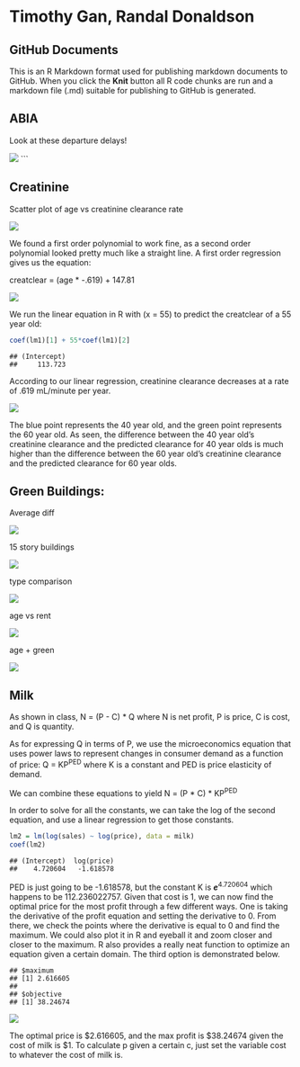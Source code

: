 Timothy Gan, Randal Donaldson
================

## GitHub Documents

This is an R Markdown format used for publishing markdown documents to
GitHub. When you click the **Knit** button all R code chunks are run and
a markdown file (.md) suitable for publishing to GitHub is generated.

## ABIA

Look at these departure delays\!

![](Exercise1_files/figure-gfm/ABIA-1.png)<!-- --> \`\`\`

## Creatinine

Scatter plot of age vs creatinine clearance rate

![](Exercise1_files/figure-gfm/creatinine1-1.png)<!-- -->

We found a first order polynomial to work fine, as a second order
polynomial looked pretty much like a straight line. A first order
regression gives us the equation:

creatclear = (age \* -.619) + 147.81

![](Exercise1_files/figure-gfm/creatinine2-1.png)<!-- -->

We run the linear equation in R with \(x = 55\) to predict the
creatclear of a 55 year old:

``` r
coef(lm1)[1] + 55*coef(lm1)[2]
```

    ## (Intercept) 
    ##     113.723

According to our linear regression, creatinine clearance decreases at a
rate of .619 mL/minute per year.

![](Exercise1_files/figure-gfm/creatinine4-1.png)<!-- -->

The blue point represents the 40 year old, and the green point
represents the 60 year old. As seen, the difference between the 40 year
old’s creatinine clearance and the predicted clearance for 40 year olds
is much higher than the difference between the 60 year old’s creatinine
clearance and the predicted clearance for 60 year olds.

## Green Buildings:

Average diff

![](Exercise1_files/figure-gfm/diff-1.png)<!-- -->

15 story buildings

![](Exercise1_files/figure-gfm/diff_15_story-1.png)<!-- -->

type comparison

![](Exercise1_files/figure-gfm/type_comparison-1.png)<!-- -->

age vs rent

![](Exercise1_files/figure-gfm/age_rent-1.png)<!-- -->

age + green

![](Exercise1_files/figure-gfm/age_green-1.png)<!-- -->

## Milk

As shown in class, N = (P - C) \* Q where N is net profit, P is price, C
is cost, and Q is quantity.

As for expressing Q in terms of P, we use the microeconomics equation
that uses power laws to represent changes in consumer demand as a
function of price: Q = KP<sup>PED</sup> where K is a constant and PED is
price elasticity of demand.

We can combine these equations to yield N = (P \* C) \* KP<sup>PED</sup>

In order to solve for all the constants, we can take the log of the
second equation, and use a linear regression to get those constants.

``` r
lm2 = lm(log(sales) ~ log(price), data = milk)
coef(lm2)
```

    ## (Intercept)  log(price) 
    ##    4.720604   -1.618578

PED is just going to be -1.618578, but the constant K is
***e***<sup>4.720604</sup> which happens to be 112.236022757. Given that
cost is 1, we can now find the optimal price for the most profit through
a few different ways. One is taking the derivative of the profit
equation and setting the derivative to 0. From there, we check the
points where the derivative is equal to 0 and find the maximum. We could
also plot it in R and eyeball it and zoom closer and closer to the
maximum. R also provides a really neat function to optimize an equation
given a certain domain. The third option is demonstrated below.

    ## $maximum
    ## [1] 2.616605
    ## 
    ## $objective
    ## [1] 38.24674

![](Exercise1_files/figure-gfm/milk2-1.png)<!-- -->

The optimal price is $2.616605, and the max profit is $38.24674 given
the cost of milk is $1. To calculate p given a certain c, just set the
variable cost to whatever the cost of milk is.
